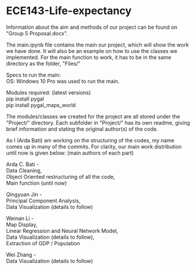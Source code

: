 # ECE143-Life-expectancy

Information about the aim and methods of our project can be found on "Group 5 Proposal.docx".

The main.ipynb file contains the main our project, which will show the work we have done. It will also be an example on how to use the classes we implemented. For the main function to work, it has to be in the same directory as the folder, "Files/"

Specs to run the main:   
OS: Windows 10 Pro was used to run the main.   

Modules required: (latest versions)   
pip install pygal   
pip install pygal_maps_world   

The modules/classes we created for the project are all stored under the "Project/" directory. Each subfolder in "Project/" has its own readme, giving brief information and stating the original author(s) of the code.

As I (Arda Bati) am working on the structuring of the codes, my name comes up in many of the commits. For clarity, our main work distribution until now is given below: (main authors of each part)

Arda C. Bati  -  
  Data Cleaning,  
  Object Oriented restructuring of all the code,  
  Main function (until now)
  
Qingyuan Jin  -  
  Principal Component Analysis,  
  Data Visualization (details to follow)

Weinan Li  -  
  Map Display,  
  Linear Regression and Neural Network Model,  
  Data Visualization (details to follow),  
  Extraction of GDP / Population
  
Wei Zhang  -  
  Data Visualization (details to follow)

